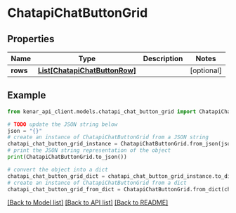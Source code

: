 # ChatapiChatButtonGrid


## Properties

Name | Type | Description | Notes
------------ | ------------- | ------------- | -------------
**rows** | [**List[ChatapiChatButtonRow]**](ChatapiChatButtonRow.md) |  | [optional] 

## Example

```python
from kenar_api_client.models.chatapi_chat_button_grid import ChatapiChatButtonGrid

# TODO update the JSON string below
json = "{}"
# create an instance of ChatapiChatButtonGrid from a JSON string
chatapi_chat_button_grid_instance = ChatapiChatButtonGrid.from_json(json)
# print the JSON string representation of the object
print(ChatapiChatButtonGrid.to_json())

# convert the object into a dict
chatapi_chat_button_grid_dict = chatapi_chat_button_grid_instance.to_dict()
# create an instance of ChatapiChatButtonGrid from a dict
chatapi_chat_button_grid_from_dict = ChatapiChatButtonGrid.from_dict(chatapi_chat_button_grid_dict)
```
[[Back to Model list]](../README.md#documentation-for-models) [[Back to API list]](../README.md#documentation-for-api-endpoints) [[Back to README]](../README.md)


